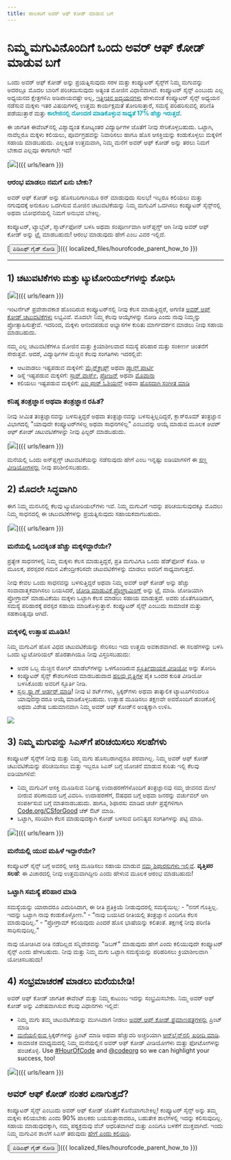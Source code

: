 ```yaml
---
title: ಪಾಲಕರಿಗೆ ಅವರ್ ಆಫ್ ಕೋಡ್ ಮಾಡುವ ಬಗೆ
---
```


# ನಿಮ್ಮ ಮಗುವಿನೊಂದಿಗೆ ಒಂದು ಅವರ್ ಆಫ್ ಕೋಡ್ ಮಾಡುವ ಬಗೆ

ಒಂದು ಅವರ್ ಆಫ್ ಕೋಡ್ ಅನ್ನು ಪ್ರಯತ್ನಿಸುವುದು ಸರಳ ಮತ್ತು ಕಂಪ್ಯೂಟರ್ ಸೈನ್ಸ್‌ಗೆ ನಿಮ್ಮ ಮಗುವನ್ನು ಅದರಲ್ಲೂ ಮೊದಲ ಬಾರಿಗೆ ಪರಿಚಯಿಸುವುದು ಅತ್ಯಂತ ಮೋಜಿನ ವಿಧಾನವಾಗಿದೆ. ಕಂಪ್ಯೂಟರ್ ಸೈನ್ಸ್‌ ಎಂಬುದು ಎಲ್ಲ ಅಧ್ಯಯನದ ಕ್ಷೇತ್ರಗಳಿಎ ಅಡಿಪಾಯವಷ್ಟೇ ಅಲ್ಲ, [ಇತ್ತೀಚಿನ ಅಧ್ಯಯನಗಳು](https://medium.com/@codeorg/cs-helps-students-outperform-in-school-college-and-workplace-66dd64a69536) ಹೇಳುವಂತೆ ಕಂಪ್ಯೂಟರ್ ಸೈನ್ಸ್ ಅಧ್ಯಯನ ನಡೆಸುವ ಮಕ್ಕಳು ಇತರ ವಿಷಯಗಳಲ್ಲಿ ಉತ್ತಮ ಕಾರ್ಯಕ್ಷಮತೆ ತೋರಿಸುತ್ತಾರೆ, ಸಮಸ್ಯೆ ಪರಿಹರಿಸುವಲ್ಲಿ ಪರಿಣಿತಿ ಪಡೆಯುತ್ತಾರೆ ಮತ್ತು <font color="00adbc"><b>ಕಾಲೇಜಿನಲ್ಲಿ ನೋಂದಣಿ ಮಾಡಿಕೊಳ್ಳುವ ಸಾಧ್ಯತೆ 17% ಹೆಚ್ಚು ಇರುತ್ತದೆ</b></font>.

ಈ ಜಾಗತಿಕ ಈವೆಂಟ್‌ನಲ್ಲಿ ವಿಶ್ವಾದ್ಯಂತ ಕೋಟ್ಯಂತರ ವಿದ್ಯಾರ್ಥಿಗಳ ಜೊತೆಗೆ ನೀವು ಸೇರಿಕೊಳ್ಳಬಹುದು. ಒಟ್ಟಾಗಿ, ನಾವೆಲ್ಲರೂ ಮಕ್ಕಳು ಕಲಿಯಲು, ಪೂರ್ವಗ್ರಹವನ್ನು ನಿವಾರಿಸಲು ಹಾಗೂ ಹೊಸ ಆಸಕ್ತಿಯನ್ನು ಕಂಡುಕೊಳ್ಳಲು ಮಕ್ಕಳಿಗೆ ಸಹಾಯ ಮಾಡಬಹುದು. ಎಲ್ಲಕ್ಕಿಂತ ಉತ್ತಮವಾಗಿ, ನಿಮ್ಮ ಮನೆಗೆ ಅವರ್ ಆಫ್ ಕೋಡ್ ಅನ್ನು ತರಲು ನಿಮಗೆ ಬೇಕಾದ ಎಲ್ಲವೂ ಈಗಾಗಲೇ ಇದೆ!

[![](/images/fit-600/Marketing/mother-helping-her-daughter-use-a-laptop-4260325.jpg)]({{ urls/learn }})

<h3>ಆರಂಭ ಮಾಡಲು ನಮಗೆ ಏನು ಬೇಕು?</h3>

ಅವರ್ ಆಫ್ ಕೋಡ್ ಅನ್ನು ಹೊಸಬರಿಗಾಗಿಯೂ ರನ್ ಮಾಡುವುದು ಸುಲಭ! ಇಬ್ಬರೂ ಕಲಿಯಲು ಮತ್ತು ನಗುವುದಕ್ಕೆ ಅನುಕೂಲ ಒದಗಿಸುವ ಮೋಜಿನ ಚಟುವಟಿಕೆಯನ್ನು ನಿಮ್ಮ ಮಗುವಿಗೆ ಒದಗಿಸಲು ಕಂಪ್ಯೂಟರ್ ಸೈನ್ಸ್‌ನಲ್ಲಿ ಅಥವಾ ಬೋಧನೆಯಲ್ಲಿ ನಿಮಗೆ ಅನುಭವ ಬೇಕಿಲ್ಲ.

ಕಂಪ್ಯೂಟರ್, ಟ್ಯಾಬ್ಲೆಟ್, ಸ್ಮಾರ್ಟ್‌ಫೋನ್ ಬಳಸಿ ಅಥವಾ ಸಂಪೂರ್ಣವಾಗಿ ಅನ್‌ಪ್ಲಗ್ಡ್ ಆಗಿ ನೀವು ಅವರ್ ಆಫ್ ಕೋಡ್ ಅನ್ನು ಟ್ರೈ ಮಾಡಬಹುದು! ಆರಂಭ ಮಾಡುವುದು ಹೇಗೆ ಎಂಬ ವಿವರ ಇಲ್ಲಿದೆ.

[<button>ಪಿಡಿಎಫ್ ಗೈಡ್ ನೋಡಿ</button>]({{ localized_files/hourofcode_parent_how_to }})

* * *

## 1) ಚಟುವಟಿಕೆಗಳು ಮತ್ತು ಟ್ಯುಟೋರಿಯಲ್‌ಗಳನ್ನು ಶೋಧಿಸಿ

[![](/images/tutorials.png)]({{ urls/learn }})

ಇಂಟರ್ನೆಟ್ ಪ್ರವೇಶಾವಕಾಶ ಹೊಂದಿರುವ ಕಂಪ್ಯೂಟರ್‌ನಲ್ಲಿ ನೀವು ಕೆಲಸ ಮಾಡುತ್ತಿದ್ದರೆ, ಅಗಣಿತ [ಅವರ್ ಆಫ್ ಕೋಡ್ ಚಟುವಟಿಕೆಗಳು](https://hourofcode.com/us/learn) ಲಭ್ಯವಿವೆ. ಮೊದಲೇ ನಿಮ್ಮ ಕೆಲವು ಆಯ್ಕೆಗಳನ್ನು ನೋಡಿ ಎಂದು ನಾವು ನಿಮ್ಮನ್ನು ಪ್ರೋತ್ಸಾಹಿಸುತ್ತೇವೆ. ಇದರಿಂದ, ಮಕ್ಕಳು ಆನಂದಪಡುವ ಅಭ್ಯಾಸಗಳ ಕುರಿತು ಮಾರ್ಗದರ್ಶನ ಮಾಡಲು ನೀವು ಸಹಾಯ ಮಾಡಬಹುದು.

ನಮ್ಮ ಎಲ್ಲ ಚಟುವಟಿಕೆಗಳೂ ಮೋಜಿನ ಮತ್ತು ಕ್ರಿಯಾಶೀಲವಾದ ಸಮಸ್ಯೆ ಪರಿಹಾರ ಮತ್ತು ಸಂಕೀರ್ಣ ಚಿಂತನೆಗೆ ಸೇರುತ್ತವೆ. ಆದರೆ, ವಿದ್ಯಾರ್ಥಿಗಳ ಮೆಚ್ಚಿನ ಕೆಲವು ಸಂಗತಿಗಳು ಇದರಲ್ಲಿವೆ:

- ಆಟವಾಡಲು ಇಷ್ಟಪಡುವ ಮಕ್ಕಳಿಗೆ: [ಮೈನ್‌ಕ್ರಾಫ್ಟ್](https://code.org/minecraft) ಅಥವಾ [ಡ್ಯಾನ್ಸ್ ಪಾರ್ಟಿ](https://code.org/dance)
- ಡಿಸ್ನೆ ಇಷ್ಟಪಡುವ ಮಕ್ಕಳಿಗೆ: [ಸ್ಟಾರ್‌ ವಾರ್ಸ್‌](https://code.org/starwars), [ಫ್ರೋಜನ್](https://studio.code.org/s/frozen/lessons/1/levels/1) ಅಥವಾ [ಮೊವಾನಾ](https://partners.disney.com/hour-of-code?cds&cmp=vanity%7Cnatural%7Cus%7Cmoanahoc%7C)
- ಕಲಿಯಲು ಇಷ್ಟಪಡುವ ಮಕ್ಕಳಿಗೆ: [ಎಐ ಫಾರ್ ಓಶಿಯನ್ಸ್‌](https://code.org/oceans) ಅಥವಾ [ಹೊಸದಾಗಿ ಸಂಗೀತ ಮಾಡಿ](https://scratch.mit.edu/projects/editor/?tutorial=music&utm_source=codeorg)

<h3>ಕನಿಷ್ಠ ತಂತ್ರಜ್ಞಾನ ಅಥವಾ ತಂತ್ರಜ್ಞಾನ ರಹಿತ?</h3>

ನೀವು ಸೀಮಿತ ತಂತ್ರಜ್ಞಾನವನ್ನು ಬಳಸುತ್ತಿದ್ದರೆ ಅಥವಾ ತಂತ್ರಜ್ಞಾನವನ್ನು ಬಳಸುತ್ತಿಲ್ಲದಿದ್ದರೆ, ಕ್ಲಾಸ್‌ರೂಮ್ ತಂತ್ರಜ್ಞಾನ</em> ವಿಭಾಗದಲ್ಲಿ "ಯಾವುದೇ ಕಂಪ್ಯೂಟರ್‌ಗಳಿಲ್ಲ ಅಥವಾ ಸಾಧನಗಳಿಲ್ಲ" ಎಂಬುದನ್ನು ಆಯ್ಕೆ ಮಾಡುವ ಮೂಲಕ *ಅವರ್ ಆಫ್ ಕೋಡ್ ಚಟುವಟಿಕೆಗಳನ್ನು* ನೀವು ಫಿಲ್ಟರ್ ಮಾಡಬಹುದು.</p> 

[![](/images/Marketing/filtering-activities-hoc.jpg)]({{ urls/learn }})

ಮನೆಯಲ್ಲಿ ಒಂದು ಅನ್‌ಪ್ಲಗ್ಡ್ ಚಟುವಟಿಕೆಯನ್ನು ನಡೆಸುವುದು ಹೇಗೆ ಎಂಬ ಇನ್ನಷ್ಟು ಐಡಿಯಾಗಳಿಗೆ ಈ [ಸಣ್ಣ ವೀಡಿಯೋಗಳನ್ನು](https://www.youtube.com/playlist?list=PLzdnOPI1iJNcpfa4LtbaIl35gqir_5XUu) ನೀವು ಪರಿಶೀಲಿಸಬಹುದು.

## 2) ಮೊದಲೇ ಸಿದ್ಧವಾಗಿರಿ

ಈಗ ನಿಮ್ಮ ಮನಸಿನಲ್ಲಿ ಕೆಲವು ಟ್ಯುಟೋರಿಯಲ್‌ಗಳು ಇವೆ. ನಿಮ್ಮ ಮಗುವಿಗೆ ಇದನ್ನು ಪರಿಚಯಿಸುವುದಕ್ಕೂ ಮೊದಲು ನಿಮ್ಮ ಸಾಧನದಲ್ಲಿ ಈ ಚಟುವಟಿಕೆಗಳನ್ನು ಪ್ರಯತ್ನಿಸುವುದು ಸಹಾಯಕವಾಗಬಹುದು.

[![](/images/fit-600/Marketing/father-and-children-looking-at-a-laptop-4260749.jpg)]({{ urls/learn }})

<h3>ಮನೆಯಲ್ಲಿ ಒಂದಕ್ಕಿಂತ ಹೆಚ್ಚು ಮಕ್ಕಳಿದ್ದಾರೆಯೇ?</h3>

ಪ್ರತ್ಯೇಕ ಸಾಧನಗಳಲ್ಲಿ ನಿಮ್ಮ ಮಕ್ಕಳು ಕೆಲಸ ಮಾಡುತ್ತಿದ್ದರೆ, ಪ್ರತಿ ಮಗುವಿಗೂ ಒಂದು ಹೆಡ್‌ಫೋನ್ ಕೊಡಿ. ಆ ಮೂಲಕ, ಪರಸ್ಪರರ ಗಮನ ವಿಕೇಂದ್ರೀಕರಿಸದೇ ಚಟುವಟಿಕೆಗಳನ್ನು ಮಾಡಲು ಅವರಿಗೆ ಸಾಧ್ಯವಾಗುತ್ತದೆ.

ನೀವು ಕೇವಲ ಒಂದು ಸಾಧನವನ್ನು ಬಳಸುತ್ತಿದ್ದರೆ ಅಥವಾ ನಿಮ್ಮ ಅವರ್ ಆಫ್ ಕೋಡ್ ಅನ್ನು ಹೆಚ್ಚು ಸಂವಾದಾತ್ಮಕವಾಗಿಸಲು ಬಯಸಿದರೆ, [ಜೋಡಿ ಮಾಡುವಿಕೆ ಪ್ರೋಗ್ರಾಮಿಂಗ್](https://www.youtube.com/watch?v=vgkahOzFH2Q) ಅನ್ನು ಟ್ರೈ ಮಾಡಿ. ಜೋಡಿಯಾಗಿ ಪ್ರೋಗ್ರಾಮ್ ಮಾಡುವಿಕೆಯು ಮಕ್ಕಳು ಒಟ್ಟಾಗಿ ಕೆಲಸ ಮಾಡಲು ಸಹಾಯ ಮಾಡುತ್ತದೆ. ಅವರು ಜೊತೆಗೂಡಿದಾಗ, ಸಮಸ್ಯೆ ಪರಿಹಾರಕ್ಕೆ ಪರಸ್ಪರ ಸಹಾಯ ಮಾಡಿಕೊಳ್ಳುತ್ತಾರೆ. ಕಂಪ್ಯೂಟರ್ ಸೈನ್ಸ್ ಎಂಬುದು ಸಾಮಾಜಿಕ ಮತ್ತು ಸಹಕಾರಿತ್ವವೂ ಆಗಿದೆ.

<h3>ಮಕ್ಕಳಲ್ಲಿ ಉತ್ಸಾಹ ಮೂಡಿಸಿ! </h3>

ನಿಮ್ಮ ಮಗುವಿಗೆ ಹೊಸ ವಿಧದ ಚಟುವಟಿಕೆಯನ್ನು ಸೇರಿಸಲು ಇದು ಉತ್ತಮ ಅವಕಾಶವಾಗಿದೆ. ಈ ಸಲಹೆಗಳನ್ನು ಬಳಸಿ ಒಂದು ಟ್ಯುಟೋರಿಯಲ್ ಹೊರತಾಗಿಯೂ ನೀವು ವಿಸ್ತರಿಸಬಹುದು:

- ಅವರ ಒಬ್ಬ ಮೆಚ್ಚಿನ ರೋಲ್ ಮಾಡೆಲ್‌ಗಳನ್ನು ಒಳಗೊಂಡಿರುವ [ಸ್ಫೂರ್ತಿದಾಯಕ ವೀಡಿಯೋ](https://www.youtube.com/playlist?list=PLzdnOPI1iJNcadqJAZnbDYShie4gLZQQJ) ಅನ್ನು ತೋರಿಸಿ
- ಕಂಪ್ಯೂಟರ್ ಸೈನ್ಸ್ ಕೌಶಲಗಳಿಂದ ಮಾಡಬಹುದಾದ [ಹಲವು ವೃತ್ತಿಗಳ](https://www.youtube.com/playlist?list=PLzdnOPI1iJNfpD8i4Sx7U0y2MccnrNZuP) ಪೈಕಿ ಒಂದರ ಕುರಿತ ವೀಡಿಯೋ ಬಳಸಿಕೊಂಡು ಅವರಿಗೆ ಸ್ಫೂರ್ತಿ ನೀಡಿ.
- [ಸ್ವಲ್ಪ ಸ್ವ್ಯಾಗ್ ಆರ್ಡರ್‌ ಮಾಡಿ](https://store.code.org/)! ನೀವು ಟಿ ಶರ್ಟ್‌ಗಳು, ಸ್ಟಿಕ್ಕರ್‌ಗಳು ಅಥವಾ ತಾತ್ಕಾಲಿಕ ಟ್ಯಾಟೂಗಳಿಂದಲೂ ಯಾವುದನ್ನಾದರೂ ಆಯ್ಕೆ ಮಾಡಿಕೊಳ್ಳಬಹುದು. ಉತ್ಸಾಹ ಮೂಡಿಸಲು ತಕ್ಷಣವೇ ಅವರೊಂದಿಗೆ ಹಂಚಿಕೊಳ್ಳಿ ಅಥವಾ ವಿಶೇಷ ಬಹುಮಾನವಾಗಿ ನಿಮ್ಮ ಅವರ್ ಆಫ್ ಕೋಡ್‌ನ ಅಂತ್ಯಕ್ಕಾಗಿ ಉಳಿಸಿ.

<a href="https://store.code.org/" target="_blank"><img src="/images/fit-500/Marketing/hourofcodestore.jpg"></a>

## 3) ನಿಮ್ಮ ಮಗುವನ್ನು ಸಿಎಸ್‌ಗೆ ಪರಿಚಯಿಸಲು ಸಲಹೆಗಳು

ಕಂಪ್ಯೂಟರ್ ಸೈನ್ಸ್‌ಗೆ ನೀವು ಮತ್ತು ನಿಮ್ಮ ಮಗು ಹೊಸಬರಾಗಿದ್ದರೂ ಪರವಾಗಿಲ್ಲ. ನಿಮ್ಮ ಅವರ್ ಆಫ್ ಕೋಡ್ ಚಟುವಟಿಕೆಯನ್ನು ಪರಿಚಯಿಸಲು ಮತ್ತು ಇಬ್ಬರೂ ಸಿಎಸ್ ಬಗ್ಗೆ ಯೋಚನೆ ಮಾಡುವ ಕುರಿತು ಇಲ್ಲಿ ಕೆಲವು ಐಡಿಯಾಗಳಿವೆ:

- ನಿಮ್ಮ ಮಗುವಿಗೆ ಆಸಕ್ತಿ ಮೂಡಿಸುವ ನಿರ್ದಿಷ್ಟ ಉದಾಹರಣೆಗಳೊಂದಿಗೆ ತಂತ್ರಜ್ಞಾನವು ನಮ್ಮ ಜೀವನದ ಮೇಲೆ ಬೀರುವ ಪರಿಣಾಮದ ಬಗ್ಗೆ ವಿವರಿಸಿ. ಉದಾಹರಣೆಗೆ, ಔಷಧದ ಬಗ್ಗೆ ಅಥವಾ ಜನರನ್ನು ವರ್ಚುವಲ್ ಆಗಿ ಸಂಪರ್ಕಿಸುವ ಬಗ್ಗೆ ಮಾತನಾಡಬಹುದು. ಹಾಗೂ, ಶಿಫಾರಸು ಮಾಡಿದ ಚರ್ಚೆ ಪ್ರಶ್ನೆಗಳಿಗಾಗಿ [Code.org/CSforGood](https://code.org/csforgood) ಚೆಕ್ ಔಟ್ ಮಾಡಿ.
- ಒಟ್ಟಾಗಿ, ಸರಿಯಾಗಿ ಕೆಲಸ ಮಾಡುವುದಕ್ಕಾಗಿ ಕೋಡ್ ಬಳಸುವ ದಿನನಿತ್ಯದ ಸಂಗತಿಗಳನ್ನು ಪಟ್ಟಿ ಮಾಡಿ.

[![](/images/fit-600/Marketing/girl-sitting-on-sofa-while-using-tablet-computer-4144035.jpg)]({{ urls/learn }})

<h3>ಮನೆಯಲ್ಲಿ ಯುವ ಮಹಿಳೆ ಇದ್ದಾರೆಯೇ?</h3>

ಕಂಪ್ಯೂಟರ್ ಸೈನ್ಸ್‌ ಬಗ್ಗೆ ಅವರಲ್ಲಿ ಆಸಕ್ತಿ ಮೂಡಿಸಲು ಸಹಾಯ ಮಾಡುವ <a href="https://code.org/girls">ನಮ್ಮ ಶಿಫಾರಸುಗಳು ಇಲ್ಲಿವೆ</a>. **ವೃತ್ತಿಪರ ಸಲಹೆ**: ಈ ವಿಚಾರದಲ್ಲಿ ನೀವು ಉತ್ತಮವಾಗಿದ್ದೀರಿ ಎಂದು ಹೇಳುವ ಮೂಲಕ ಆರಂಭ ಮಾಡಬಹುದು!

<h3>ಒಟ್ಟಾಗಿ ಸಮಸ್ಯೆ ಪರಿಹಾರ ಮಾಡಿ</h3>

ಸಮಸ್ಯೆಯನ್ನು ಯಾರಾದರೂ ಎದುರಿಸಿದಾಗ, ಈ ರೀತಿ ಪ್ರತಿಕ್ರಿಯೆ ನೀಡುವುದರಲ್ಲಿ ಸಮಸ್ಯೆಯಿಲ್ಲ: - “ನನಗೆ ಗೊತ್ತಿಲ್ಲ. ಇದನ್ನು ಒಟ್ಟಾಗಿ ನಾವು ಕಂಡುಕೊಳ್ಳೋಣ.” - “ನಾವು ಬಯಸಿದ ರೀತಿಯಲ್ಲಿ ತಂತ್ರಜ್ಞಾನ ಎಂದಿಗೂ ಕೆಲಸ ಮಾಡುವುದಿಲ್ಲ.” - “ಪ್ರೋಗ್ರಾಮ್‌ ಕಲಿಯವುದು ಎಂದರೆ ಹೊಸ ಭಾಷೆಯನ್ನು ಕಲಿತಂತೆ. ತಕ್ಷಣಕ್ಕೆ ನೀವು ಪರಿಣಿತಿ ಸಾಧಿಸುವುದಿಲ್ಲ.”

ನಾವು ಯೋಚಿಸಿದ ರೀತಿ ನಡೆದಿಲ್ಲದ ಸನ್ನಿವೇಶವನ್ನು "ಡಿಬಗ್" ಮಾಡುವುದು ಹೇಗೆ ಎಂದು ಕಲಿಯುವುದೇ ಕಂಪ್ಯೂಟರ್ ಸೈನ್ಸ್‌ ಎಂದು ಹೇಳಬಹುದು. ನೀವು ಮತ್ತು ನಿಮ್ಮ ಮಗು ಒಟ್ಟಾಗಿ ಸಮಸ್ಯೆಯನ್ನು ಪರಿಹರಿಸಲು ಕ್ರಿಯಾಶೀಲವಾಗಿ ಯೋಚಿಸಬಹುದು!

## 4) ಸಂಭ್ರಮಾಚರಣೆ ಮಾಡಲು ಮರೆಯಬೇಡಿ!

ಅವರ್ ಆಫ್ ಕೋಡ್ ಜಾಗತಿಕ ಈವೆಂಟ್‌ ಮತ್ತು ನಿಮ್ಮ ಕುಟುಂಬ ಇದನ್ನು ಸಂಭ್ರಮಿಸಬೇಕು. ನಿಮ್ಮ ಅವರ್ ಆಫ್ ಕೋಡ್ ಅನ್ನು ವಿಶೇಷವಾಗಿಸುವ ಕೆಲವು ವಿಧಾನಗಳು ಇಲ್ಲಿವೆ:

- ನಿಮ್ಮ ಮಗು ತಮ್ಮ ಚಟುವಟಿಕೆಯನ್ನು ಮುಗಿಸಿದಾಗ ನೀಡಲು [ಅವರ್ ಆಫ್ ಕೋಡ್ ಪ್ರಮಾಣಪತ್ರಗಳನ್ನು](https://staging.code.org/certificates) ಪ್ರಿಂಟ್ ಮಾಡಿ
- [ಮನೆಯಲ್ಲಿರುವ ](https://staging.hourofcode.com/us/promote/resources#stickers) ಸ್ಟಿಕ್ಕರ್‌ಗಳನ್ನು ಪ್ರಿಂಟ್ ಮಾಡಿ ಅಥವಾ ಹೆಚ್ಚುವರಿ ಅಚ್ಚರಿಯಾಗಿ [ಆನ್‌ಲೈನ್‌ನಲ್ಲಿ ಖರೀದಿ ಮಾಡಿ](https://store.code.org/).
- ಸಾಮಾಜಿಕ ಮಾಧ್ಯಮದಲ್ಲಿ ನಿಮ್ಮ ಮನೆಯಲ್ಲಿನ ಅವರ್ ಆಫ್ ಕೋಡ್ ವೀಡಿಯೋಗಳು ಮತ್ತು ಫೋಟೋಗಳನ್ನು ಹಂಚಿಕೊಳ್ಳಿ. Use [#HourOfCode](https://twitter.com/hashtag/hourofcode) and [@codeorg](https://twitter.com/codeorg) so we can highlight your success, too!

[![](/images/fit-600/Marketing/g8TUlHzF.jpeg)]({{ urls/learn }})

<h2>ಅವರ್ ಆಫ್ ಕೋಡ್ ನಂತರ ಏನಾಗುತ್ತದೆ?</h2>

ಕಂಪ್ಯೂಟರ್ ಸೈನ್ಸ್ ಎಂಬುದು ಅವರ್ ಆಫ್ ಕೋಡ್‌ ಜೊತೆಗೆ ಕೊನೆಯಾಗಬೇಕಿಲ್ಲ! ಕಂಪ್ಯೂಟರ್ ಸೈನ್ಸ್ ಅನ್ನು ತಮ್ಮ ಮಕ್ಕಳು ಕಲಿಯಬೇಕು ಎಂದು 90% ಪಾಲಕರು ಬಯಸುತ್ತಾರಾದರೂ, ಬಹುತೇಕ ಶಾಲೆಗಳಲ್ಲಿ ಇದನ್ನು ಕಲಿಸುವುದಿಲ್ಲ. ಸಹಾಯ ಮಾಡುವುದಕ್ಕಾಗಿ, ನಮ್ಮ ಪಠ್ಯಕ್ರಮವು ವೆಬ್ ಆಧರಿತವಾಗಿದೆ ಮತ್ತು ಎಂದಿಗೂ ಬಳಕೆಗೆ ಮುಕ್ತವಾಗಿದೆ. ಇಂದು ನಿಮ್ಮ ಮಗುವಿನ ಶಾಲೆಗೆ ಸಿಎಸ್ ತರುವುದು [ಹೇಗೆ ಎಂದು ಕಲಿಯಿರಿ](https://code.org/yourschool).

[<button>ಪಿಡಿಎಫ್ ಗೈಡ್ ನೋಡಿ</button>]({{ localized_files/hourofcode_parent_how_to }})